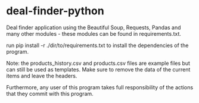 # deal-finder-python
Deal finder application using the Beautiful Soup, Requests, Pandas and many other modules - these modules can be found in requirements.txt.

run pip install -r ./dir/to/requirements.txt to install the dependencies of the program.

Note: the products_history.csv and products.csv files are example files but can still be used as templates. Make sure to remove the data of the current items and leave the headers.

Furthermore, any user of this program takes full responsibility of the actions that they commit with this program.

